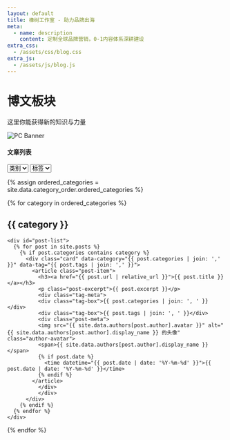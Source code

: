 ```yaml
---
layout: default
title: 橡树工作室 - 助力品牌出海
meta:
  - name: description
    content: 定制全球品牌营销，0-1内容体系深耕建设
extra_css:
  - /assets/css/blog.css
extra_js:
  - /assets/js/blog.js
---
```


<div class="content-banner">
  <div class="content-banner-text">
    <h1>博文板块</h1>
    <p>这里你能获得新的知识与力量</p>
  </div>
  <img src="{{ '/assets/images/social-media.jpg' | relative_url }}" alt="PC Banner" class="pc-banner">
</div>


<main class="blog-content">
  <div class="filter-container">
    <h4>文章列表</h4>
    <select id="category-select">
      <option value="">类别</option>
    </select>
    <select id="tag-select">
      <option value="">标签</option>
    </select>
  </div>
  
  {% assign ordered_categories = site.data.category_order.ordered_categories %}

  {% for category in ordered_categories %}
    <h2>{{ category }}</h2>

    <div id="post-list">
      {% for post in site.posts %}
        {% if post.categories contains category %}
          <div class="card" data-category="{{ post.categories | join: ',' }}" data-tag="{{ post.tags | join: ',' }}">
            <article class="post-item">
              <h3><a href="{{ post.url | relative_url }}">{{ post.title }}</a></h3>
              <p class="post-excerpt">{{ post.excerpt }}</p>
              <div class="tag-meta">
              <div class="tag-box">{{ post.categories | join: ', ' }}</div>
              <div class="tag-box">{{ post.tags | join: ', ' }}</div>
              <div class="post-meta">
              <img src="{{ site.data.authors[post.author].avatar }}" alt="{{ site.data.authors[post.author].display_name }} 的头像" class="author-avatar">
              <span>{{ site.data.authors[post.author].display_name }}</span>
              {% if post.date %}
                <time datetime="{{ post.date | date: '%Y-%m-%d' }}">{{ post.date | date: '%Y-%m-%d' }}</time>
              {% endif %}
            </article>
              </div>
              </div>
          </div>
        {% endif %}
      {% endfor %}
    </div>
  {% endfor %}

  <div id="pagination"></div>
</main>
